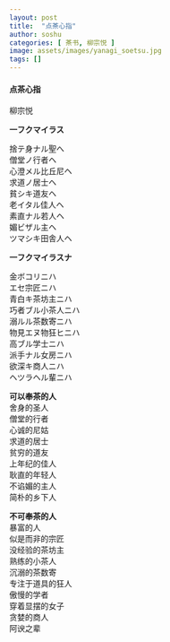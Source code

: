 ```yaml
---
layout: post
title:  "点茶心指"
author: soshu
categories: [ 茶书, 柳宗悦 ]
image: assets/images/yanagi_soetsu.jpg
tags: []
---
```


#### 点茶心指

柳宗悦

**一フクマイラス**

捨テ身ナル聖へ  
僧堂ノ行者ヘ  
心澄メル比丘尼ヘ  
求道ノ居士ヘ  
貧シキ道友ヘ  
老イタル佳人ヘ  
素直ナル若人ヘ  
媚ビザル主ヘ  
ツマシキ田舎人ヘ

**一フクマイラスナ**

金ボコリニハ  
エセ宗匠ニハ  
青白キ茶坊主ニハ  
巧者ブル小茶人ニハ  
溺ルル茶数寄ニハ  
物見エヌ物狂ヒニハ  
高ブル学士ニハ  
派手ナル女房ニハ  
欲深キ商人ニハ  
ヘツラヘル輩ニハ

**可以奉茶的人**  
舍身的圣人  
僧堂的行者  
心诚的尼姑  
求道的居士  
贫穷的道友  
上年纪的佳人  
耿直的年轻人  
不谄媚的主人  
简朴的乡下人

**不可奉茶的人**  
暴富的人  
似是而非的宗匠  
没经验的茶坊主  
熟练的小茶人  
沉溺的茶数寄  
专注于道具的狂人  
傲慢的学者  
穿着显摆的女子  
贪婪的商人  
阿谀之辈
